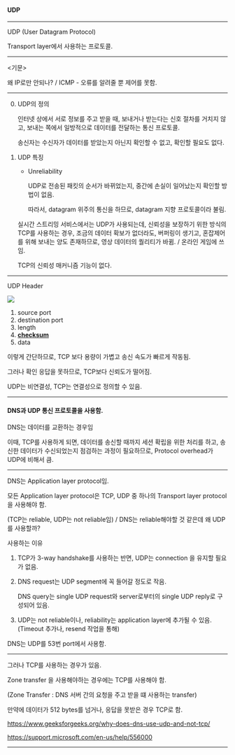 #### UDP

---

UDP (User Datagram Protocol)

Transport layer에서 사용하는 프로토콜.

----

<기문>

왜 IP로만 안되나? / ICMP - 오류를 알려줄 뿐 제어를 못함.

----



0. UDP의 정의

   인터넷 상에서 서로 정보를 주고 받을 때, 보내거나 받는다는 신호 절차를 거치지 않고, 보내는 쪽에서 일방적으로 데이터를 전달하는 통신 프로토콜.

   송신자는 수신자가 데이터를 받았는지 아닌지 확인할 수 없고, 확인할 필요도 없다.

1. UDP 특징

   - Unreliability

     UDP로 전송된 패킷의 순서가 바뀌었는지, 중간에 손실이 일어났는지 확인할 방법이 없음.

     따라서, datagram 위주의 통신을 하므로, datagram 지향 프로토콜이라 불림.

   실시간 스트리밍 서비스에서는 UDP가 사용되는데, 신뢰성을 보장하기 위한 방식의 TCP를 사용하는 경우, 조금의 데이터 확보가 없더라도, 버퍼링이 생기고, 혼잡제어를 위해 보내는 양도 존재하므로, 영상 데이터의 퀄리티가 바뀜. / 온라인 게임에 쓰임.

   TCP의 신뢰성 매커니즘 기능이 없다.

----

UDP Header

<img src="https://seolhun.github.io/images/contents/20180426/network/udp-header.png">

1. source port
2. destination port
3. length
4. **<u>checksum</u>**
5. data

이렇게 간단하므로, TCP 보다 용량이 가볍고 송신 속도가 빠르게 작동됨.

그러나 확인 응답을 못하므로, TCP보다 신뢰도가 떨어짐.

UDP는 비연결성, TCP는 연결성으로 정의할 수 있음.

---

#### DNS과 UDP 통신 프로토콜을 사용함.

DNS는 데이터를 교환하는 경우임

이때, TCP를 사용하게 되면, 데이터를 송신할 때까지 세션 확립을 위한 처리를 하고, 송신한 데이터가 수신되었는지 점검하는 과정이 필요하므로, Protocol overhead가 UDP에 비해서 큼.

----

DNS는 Application layer protocol임.

모든 Application layer protocol은 TCP, UDP 중 하나의 Transport layer protocol을 사용해야 함.

(TCP는 reliable, UDP는 not reliable임) / DNS는 reliable해야할 것 같은데 왜 UDP를 사용할까?



사용하는 이유 

1. TCP가 3-way handshake를 사용하는 반면, UDP는 connection 을 유지할 필요가 없음.

2. DNS request는 UDP segment에 꼭 들어갈 정도로 작음.

   DNS query는 single UDP request와 server로부터의 single UDP reply로 구성되어 있음.

3. UDP는 not reliable이나, reliability는 application layer에 추가될 수 있음.
   (Timeout 추가나, resend 작업을 통해)

DNS는 UDP를 53번 port에서 사용함.

---

그러나 TCP를 사용하는 경우가 있음.

Zone transfer 을 사용해야하는 경우에는 TCP를 사용해야 함.

(Zone Transfer : DNS 서버 간의 요청을 주고 받을 떄 사용하는 transfer)

만약에 데이터가 512 bytes를 넘거나, 응답을 못받은 경우 TCP로 함.



<https://www.geeksforgeeks.org/why-does-dns-use-udp-and-not-tcp/>

<https://support.microsoft.com/en-us/help/556000>

-----

